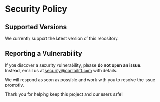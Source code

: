 # Security Policy

## Supported Versions

We currently support the latest version of this repository.

## Reporting a Vulnerability

If you discover a security vulnerability, please **do not open an issue**.  
Instead, email us at [security@combilift.com](mailto:security@combilift.com) with details.

We will respond as soon as possible and work with you to resolve the issue promptly.

Thank you for helping keep this project and our users safe!
